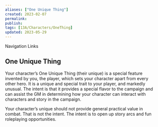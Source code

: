 ```yaml
---
aliases: ["One Unique Thing"]
created: 2023-02-07
permalink: 
publish: 
tags: [13A/Characters/OneThing]
updated: 2023-05-29
---
```


Navigation Links

## One Unique Thing

Your character’s One Unique Thing (their unique) is a special feature invented by you, the player, which sets your character apart from every other hero. It is a unique and special trait to your player, and markedly unusual. The intent is that it provides a special flavor to the campaign and can assist the GM in determining how your character can interact with characters and story in the campaign.

Your character’s unique should not provide general practical value in combat. That is not the intent. The intent is to open up story arcs and fun roleplaying opportunities.
